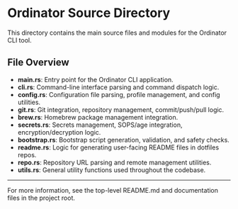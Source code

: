 # Ordinator Source Directory

This directory contains the main source files and modules for the Ordinator CLI tool.

## File Overview

- **main.rs**: Entry point for the Ordinator CLI application.
- **cli.rs**: Command-line interface parsing and command dispatch logic.
- **config.rs**: Configuration file parsing, profile management, and config utilities.
- **git.rs**: Git integration, repository management, commit/push/pull logic.
- **brew.rs**: Homebrew package management integration.
- **secrets.rs**: Secrets management, SOPS/age integration, encryption/decryption logic.
- **bootstrap.rs**: Bootstrap script generation, validation, and safety checks.
- **readme.rs**: Logic for generating user-facing README files in dotfiles repos.
- **repo.rs**: Repository URL parsing and remote management utilities.
- **utils.rs**: General utility functions used throughout the codebase.

---

For more information, see the top-level README.md and documentation files in the project root. 